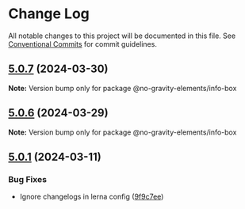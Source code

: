 # Change Log

All notable changes to this project will be documented in this file.
See [Conventional Commits](https://conventionalcommits.org) for commit guidelines.

## [5.0.7](https://github.com/no-gravity-company/no-gravity-elements/compare/@no-gravity-elements/info-box@5.0.6...@no-gravity-elements/info-box@5.0.7) (2024-03-30)

**Note:** Version bump only for package @no-gravity-elements/info-box

## [5.0.6](https://github.com/no-gravity-company/no-gravity-elements/compare/@no-gravity-elements/info-box@5.0.1...@no-gravity-elements/info-box@5.0.6) (2024-03-29)

**Note:** Version bump only for package @no-gravity-elements/info-box

## [5.0.1](https://github.com/no-gravity-company/no-gravity-elements/compare/@no-gravity-elements/info-box@5.0.0...@no-gravity-elements/info-box@5.0.1) (2024-03-11)

### Bug Fixes

- Ignore changelogs in lerna config ([9f9c7ee](https://github.com/no-gravity-company/no-gravity-elements/commit/9f9c7ee07e4e05f8dfe9c934bf884515ee8d0732))
